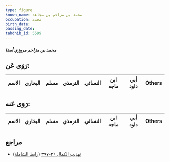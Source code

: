 ```yaml
---
type: figure
known_name: محمد بن مزاحم بن مجاهد
occupation: محدث
birth_date:
passing_date:
tahdhib_id: 5599
---
```

##### محمد بن مزاحم مروزي أيضا

## رَوَى عَن:
| الاسم | البخاري | مسلم | الترمذي | النسائي | ابن ماجه | أبي داود | Others |
| ----- | ------- | ---- | ------- | ------- | -------- | -------- | ------ |
## رَوَى عَنه:
| الاسم | البخاري | مسلم | الترمذي | النسائي | ابن ماجه | أبي داود | Others |
| ----- | ------- | ---- | ------- | ------- | -------- | -------- | ------ |
## مراجع
- [تهذيب الكمال ٢٦-٣٩٧](obsidian://open?vault=Tahdhib-al-Kamal&file=Figures/٥٥٩٩-محمد%20بن%20مزاحم%20مروزي%20أيضا) ([رابط الشاملة](https://shamela.ws/book/3722/14145))